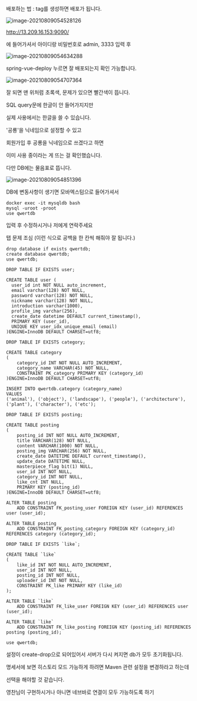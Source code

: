 배포하는 법 : tag를 생성하면 배포가 됩니다.

![image-20210809054528126](참고.assets/image-20210809054528126.png)

http://13.209.16.153:9090/

에 들어가셔서 아이디랑 비밀번호로 admin, 3333 입력 후

![image-20210809054634288](참고.assets/image-20210809054634288.png)

spring-vue-deploy 누르면 잘 배포되는지 확인 가능합니다.

![image-20210809054707364](참고.assets/image-20210809054707364.png)

잘 되면 맨 위처럼 초록색, 문제가 있으면 빨간색이 뜹니다.



SQL query문에 한글이 안 들어가지지만

실제 사용에서는 한글을 쓸 수 있습니다.

'공룡'을 닉네임으로 설정할 수 있고

회원가입 후 공룡을 닉네임으로 쓰겠다고 하면

이미 사용 중이라는 게 뜨는 걸 확인했습니다.

다만 DB에는 물음표로 뜹니다.

![image-20210809054851396](참고.assets/image-20210809054851396.png)



DB에 변동사항이 생기면 모바엑스텀으로 들어가셔서

```
docker exec -it mysqldb bash
mysql -uroot -proot
use qwertdb
```

입력 후 수정하시거나 저에게 연락주세요

탭 문제 조심 (이런 식으로 공백을 한 칸씩 해줘야 잘 됩니다.)

```
drop database if exists qwertdb;
create database qwertdb;
use qwertdb;

DROP TABLE IF EXISTS user;
	
CREATE TABLE user (
  user_id int NOT NULL auto_increment,
  email varchar(128) NOT NULL,
  password varchar(128) NOT NULL,
  nickname varchar(128) NOT NULL,
  introduction varchar(1000),
  profile_img varchar(256),
  create_date datetime DEFAULT current_timestamp(),
  PRIMARY KEY (user_id),
  UNIQUE KEY user_idx_unique_email (email)
)ENGINE=InnoDB DEFAULT CHARSET=utf8;

DROP TABLE IF EXISTS category;

CREATE TABLE category
(
    category_id INT NOT NULL AUTO_INCREMENT, 
    category_name VARCHAR(45) NOT NULL, 
    CONSTRAINT PK_category PRIMARY KEY (category_id)
)ENGINE=InnoDB DEFAULT CHARSET=utf8;

INSERT INTO qwertdb.category (category_name) 
VALUES
('animal'), ('object'), ('landscape'), ('people'), ('architecture'), ('plant'), ('character'), ('etc');

DROP TABLE IF EXISTS posting;

CREATE TABLE posting
(
    posting_id INT NOT NULL AUTO_INCREMENT, 
    title VARCHAR(128) NOT NULL, 
    content VARCHAR(1000) NOT NULL, 
    posting_img VARCHAR(256) NOT NULL, 
    create_date DATETIME DEFAULT current_timestamp(), 
    update_date DATETIME NULL, 
    masterpiece_flag bit(1) NULL, 
    user_id INT NOT NULL, 
    category_id INT NOT NULL, 
    like_cnt INT NULL,
    PRIMARY KEY (posting_id)
)ENGINE=InnoDB DEFAULT CHARSET=utf8;

ALTER TABLE posting
    ADD CONSTRAINT FK_posting_user FOREIGN KEY (user_id) REFERENCES user (user_id);

ALTER TABLE posting
    ADD CONSTRAINT FK_posting_category FOREIGN KEY (category_id) REFERENCES category (category_id);
    
DROP TABLE IF EXISTS `like`;

CREATE TABLE `like`
(
    like_id INT NOT NULL AUTO_INCREMENT, 
    user_id INT NOT NULL, 
    posting_id INT NOT NULL, 
    uploader_id INT NOT NULL, 
    CONSTRAINT PK_like PRIMARY KEY (like_id)
);

ALTER TABLE `like`
    ADD CONSTRAINT FK_like_user FOREIGN KEY (user_id) REFERENCES user (user_id);

ALTER TABLE `like`
    ADD CONSTRAINT FK_like_posting FOREIGN KEY (posting_id) REFERENCES posting (posting_id);

use qwertdb;
```



설정이 create-drop으로 되어있어서 서버가 다시 켜지면 db가 모두 초기화됩니다.



명세서에 보면 히스토리 모드 가능하게 하려면 Maven 관련 설정을 변경하라고 하는데

선택을 해야할 것 같습니다.

영찬님이 구현하시거나 아니면 네브바로 연결이 모두 가능하도록 하기